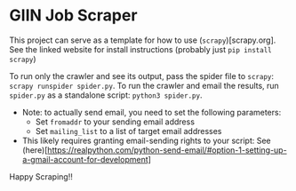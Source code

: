 # GIIN Job Scraper

This project can serve as a template for how to use (`scrapy`)[scrapy.org].
See the linked website for install instructions (probably just `pip install scrapy`)

To run only the crawler and see its output, pass the spider file to `scrapy`: `scrapy runspider spider.py`.
To run the crawler and email the results, run `spider.py` as a standalone script: `python3 spider.py`.
  * Note: to actually send email, you need to set the following parameters:
    * Set `fromaddr` to your sending email address
    * Set `mailing_list` to a list of target email addresses
  * This likely requires granting email-sending rights to your script: See (here)[https://realpython.com/python-send-email/#option-1-setting-up-a-gmail-account-for-development]

Happy Scraping!!
